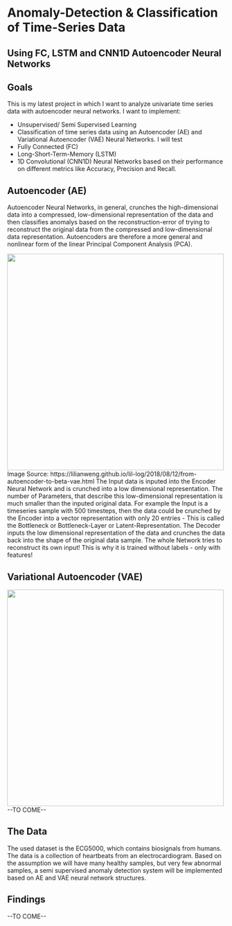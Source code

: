 # Anomaly-Detection & Classification of Time-Series Data
## Using FC, LSTM and CNN1D Autoencoder Neural Networks

## Goals
This is my latest project in which I want to analyze univariate time series data with autoencoder neural networks. I want to implement:
- Unsupervised/ Semi Supervised Learning
- Classification
of time series data using an Autoencoder (AE) and Variational Autoencoder (VAE) Neural Networks.
I will test
- Fully Connected (FC)
- Long-Short-Term-Memory (LSTM)
- 1D Convolutional (CNN1D)
Neural Networks based on their performance on different metrics like Accuracy, Precision and Recall.

## Autoencoder (AE)
Autoencoder Neural Networks, in general, crunches the high-dimensional data into  a compressed, low-dimensional representation of the data and then classifies anomalys based on the reconstruction-error of trying to reconstruct the original data from the compressed and low-dimensional data representation. Autoencoders are therefore a more general and nonlinear form of the linear Principal Component Analysis (PCA).

<img src="https://lilianweng.github.io/lil-log/assets/images/autoencoder-architecture.png" width="500">
Image Source: https://lilianweng.github.io/lil-log/2018/08/12/from-autoencoder-to-beta-vae.html
The Input data is inputed into the Encoder Neural Network and is crunched into a low dimensional representation. The number of Parameters, that describe this low-dimensional representation is much smaller than the inputed original data. For example the Input is a timeseries sample with 500 timesteps, then the data could be crunched by the Encoder into a vector representation with only 20 entries - This is called the Bottleneck or Bottleneck-Layer or Latent-Representation.
The Decoder inputs the low dimensional representation of the data and crunches the data back into the shape of the original data sample. The whole Network tries to reconstruct its own input! This is why it is trained without labels - only with features!

## Variational Autoencoder (VAE)
<img src="https://lilianweng.github.io/lil-log/assets/images/vae-gaussian.png" width="500">
--TO COME--

## The Data
The used dataset is the ECG5000, which contains biosignals from humans. The data is a collection of heartbeats from an electrocardiogram.
Based on the assumption we will have many healthy samples, but very few abnormal samples, a semi supervised anomaly detection system will be implemented based on AE and VAE neural network structures.

## Findings 
--TO COME--
